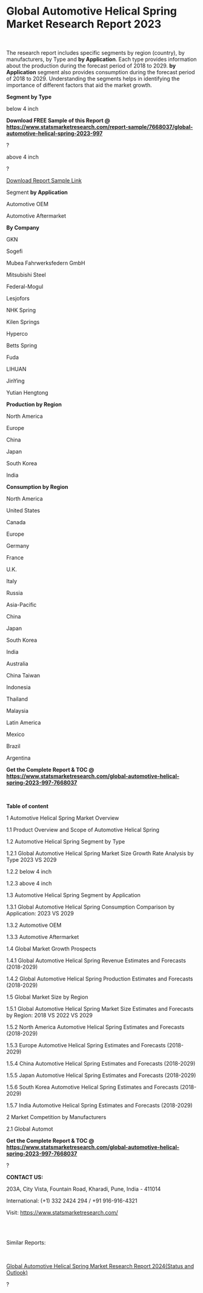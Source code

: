 <h1>Global Automotive Helical Spring Market Research Report 2023</h1><br/><p>The research report includes specific segments by region (country), by manufacturers, by Type and <strong>by Application</strong>. Each type provides information about the production during the forecast period of 2018 to 2029. <strong>by Application</strong> segment also provides consumption during the forecast period of 2018 to 2029. Understanding the segments helps in identifying the importance of different factors that aid the market growth.</p>
 
 
 
 <p><strong>Segment by Type</strong></p>
 
 
 
 <p>below 4 inch</p>
 
 
 
 <div><b>Download FREE Sample of this Report @ <a href="https://www.statsmarketresearch.com/download-free-sample/7668037/global-automotive-helical-spring-2023-997">https://www.statsmarketresearch.com/report-sample/7668037/global-automotive-helical-spring-2023-997</a></b></div>
 
 
 
 <p>? </p>
 
 
 
 <p>above 4 inch</p>
 
 
 
 <p>? </p>
 
 
 
 <p><a href="https://www.statsmarketresearch.com/download-free-sample/7668037/global-automotive-helical-spring-2023-997">Download Report Sample Link</a></p>
 
 
 
 <p>Segment <strong>by Application</strong></p>
 
 
 
 <p>Automotive OEM</p>
 
 
 
 <p>Automotive Aftermarket</p>
 
 
 
 <p><strong>By Company</strong></p>
 
 
 
 <p>GKN</p>
 
 
 
 <p>Sogefi</p>
 
 
 
 <p>Mubea Fahrwerksfedern GmbH</p>
 
 
 
 <p>Mitsubishi Steel</p>
 
 
 
 <p>Federal-Mogul</p>
 
 
 
 <p>Lesjofors</p>
 
 
 
 <p>NHK Spring</p>
 
 
 
 <p>Kilen Springs</p>
 
 
 
 <p>Hyperco</p>
 
 
 
 <p>Betts Spring</p>
 
 
 
 <p>Fuda</p>
 
 
 
 <p>LIHUAN</p>
 
 
 
 <p>JinYing</p>
 
 
 
 <p>Yutian Hengtong</p>
 
 
 
 <p><strong>Production by Region</strong></p>
 
 
 
 <p>North America</p>
 
 
 
 <p>Europe</p>
 
 
 
 <p>China</p>
 
 
 
 <p>Japan</p>
 
 
 
 <p>South Korea</p>
 
 
 
 <p>India</p>
 
 
 
 <p><strong>Consumption by Region</strong></p>
 
 
 
 <p>North America</p>
 
 
 
 <p>United States</p>
 
 
 
 <p>Canada</p>
 
 
 
 <p>Europe</p>
 
 
 
 <p>Germany</p>
 
 
 
 <p>France</p>
 
 
 
 <p>U.K.</p>
 
 
 
 <p>Italy</p>
 
 
 
 <p>Russia</p>
 
 
 
 <p>Asia-Pacific</p>
 
 
 
 <p>China</p>
 
 
 
 <p>Japan</p>
 
 
 
 <p>South Korea</p>
 
 
 
 <p>India</p>
 
 
 
 <p>Australia</p>
 
 
 
 <p>China Taiwan</p>
 
 
 
 <p>Indonesia</p>
 
 
 
 <p>Thailand</p>
 
 
 
 <p>Malaysia</p>
 
 
 
 <p>Latin America</p>
 
 
 
 <p>Mexico</p>
 
 
 
 <p>Brazil</p>
 
 
 
 <p>Argentina</p>
 
 
 
 <div><b>Get the Complete Report & TOC @ <a href="https://www.statsmarketresearch.com/global-automotive-helical-spring-2023-997-7668037">https://www.statsmarketresearch.com/global-automotive-helical-spring-2023-997-7668037</a></b></div>
 
 
 
 <p><br />
 
 <b>Table of content</b></p>
 
 
 
 <p>1 Automotive Helical Spring Market Overview<br />
 
 1.1 Product Overview and Scope of Automotive Helical Spring<br />
 
 1.2 Automotive Helical Spring Segment by Type<br />
 
 1.2.1 Global Automotive Helical Spring Market Size Growth Rate Analysis by Type 2023 VS 2029<br />
 
 1.2.2 below 4 inch<br />
 
 1.2.3 above 4 inch<br />
 
 1.3 Automotive Helical Spring Segment by Application<br />
 
 1.3.1 Global Automotive Helical Spring Consumption Comparison by Application: 2023 VS 2029<br />
 
 1.3.2 Automotive OEM<br />
 
 1.3.3 Automotive Aftermarket<br />
 
 1.4 Global Market Growth Prospects<br />
 
 1.4.1 Global Automotive Helical Spring Revenue Estimates and Forecasts (2018-2029)<br />
 
 1.4.2 Global Automotive Helical Spring Production Estimates and Forecasts (2018-2029)<br />
 
 1.5 Global Market Size by Region<br />
 
 1.5.1 Global Automotive Helical Spring Market Size Estimates and Forecasts by Region: 2018 VS 2022 VS 2029<br />
 
 1.5.2 North America Automotive Helical Spring Estimates and Forecasts (2018-2029)<br />
 
 1.5.3 Europe Automotive Helical Spring Estimates and Forecasts (2018-2029)<br />
 
 1.5.4 China Automotive Helical Spring Estimates and Forecasts (2018-2029)<br />
 
 1.5.5 Japan Automotive Helical Spring Estimates and Forecasts (2018-2029)<br />
 
 1.5.6 South Korea Automotive Helical Spring Estimates and Forecasts (2018-2029)<br />
 
 1.5.7 India Automotive Helical Spring Estimates and Forecasts (2018-2029)<br />
 
 2 Market Competition by Manufacturers<br />
 
 2.1 Global Automot</p>
 
 
 
 <div><b>Get the Complete Report & TOC @ <a href="https://www.statsmarketresearch.com/global-automotive-helical-spring-2023-997-7668037">https://www.statsmarketresearch.com/global-automotive-helical-spring-2023-997-7668037</a></b></div>
 
 
 
 <p>? </p>
 
 
 
 <p><b>CONTACT US:</b><br />
 
 203A, City Vista, Fountain Road, Kharadi, Pune, India - 411014<br />
 
 International: (+1) 332 2424 294 / +91 916-916-4321<br />
 
 Visit: <a href="https://www.statsmarketresearch.com/">https://www.statsmarketresearch.com/</a><br />
 
 <br />
 
 <br />
 
 Similar Reports:<br />
 
 <br />
 
 <a href="https://www.statsmarketresearch.com/global-automotive-helical-spring-2024-736-8005349">Global Automotive Helical Spring Market Research Report 2024(Status and Outlook)</a><br />
 
 ? </p>